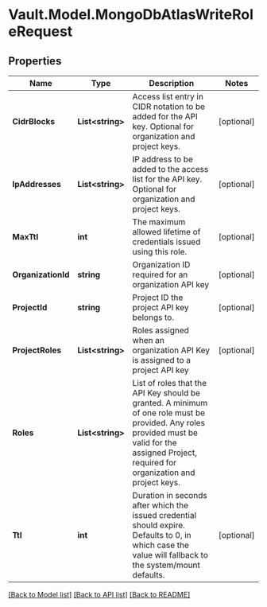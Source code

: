 # Vault.Model.MongoDbAtlasWriteRoleRequest

## Properties

Name | Type | Description | Notes
------------ | ------------- | ------------- | -------------
**CidrBlocks** | **List&lt;string&gt;** | Access list entry in CIDR notation to be added for the API key. Optional for organization and project keys. | [optional] 
**IpAddresses** | **List&lt;string&gt;** | IP address to be added to the access list for the API key. Optional for organization and project keys. | [optional] 
**MaxTtl** | **int** | The maximum allowed lifetime of credentials issued using this role. | [optional] 
**OrganizationId** | **string** | Organization ID required for an organization API key | [optional] 
**ProjectId** | **string** | Project ID the project API key belongs to. | [optional] 
**ProjectRoles** | **List&lt;string&gt;** | Roles assigned when an organization API Key is assigned to a project API key | [optional] 
**Roles** | **List&lt;string&gt;** | List of roles that the API Key should be granted. A minimum of one role must be provided. Any roles provided must be valid for the assigned Project, required for organization and project keys. | 
**Ttl** | **int** | Duration in seconds after which the issued credential should expire. Defaults to 0, in which case the value will fallback to the system/mount defaults. | [optional] 

[[Back to Model list]](../README.md#documentation-for-models) [[Back to API list]](../README.md#documentation-for-api-endpoints) [[Back to README]](../README.md)

